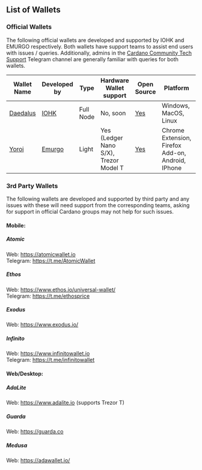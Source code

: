 ## List of Wallets

### Official Wallets

The following official wallets are developed and supported by IOHK and EMURGO respectively. Both wallets have support teams to assist end users with issues / queries. Additionally, admins in the [Cardano Community Tech Support](https://t.me/CardanoCommunityTechSupport) Telegram channel are generally familiar with queries for both wallets.

|Wallet Name|Developed by|Type|Hardware Wallet support|Open Source|Platform|Staking Support|
|---|---|---|---|---|---|---|
|[Daedalus](./daedalus.md)|[IOHK](https://iohk.io) |Full Node|No, soon|[Yes](https://github.com/input-output-hk/daedalus)|Windows, MacOS, Linux| Yes|
|[Yoroi](./yoroi.md)|[Emurgo](https://emurgo.io)|Light|Yes (Ledger Nano S/X), Trezor Model T|[Yes](https://github.com/emurgo/yoroi-frontend)| Chrome Extension, Firefox Add-on, Android, IPhone|Yes|

### 3rd Party Wallets  

The following wallets are developed and supported by third party and any issues with these will need support from the corresponding teams, asking for support in official Cardano groups may not help for such issues.


#### Mobile:  
  
##### Atomic  
Web: https://atomicwallet.io  
Telegram: https://t.me/AtomicWallet  
  
##### Ethos  
Web: https://www.ethos.io/universal-wallet/  
Telegram: https://t.me/ethosprice  
  
##### Exodus  
Web: https://www.exodus.io/  
  
##### Infinito  
Web: https://www.infinitowallet.io  
Telegram: https://t.me/infinitowallet  
  
#### Web/Desktop:  
  
##### AdaLite  
Web: https://www.adalite.io (supports Trezor T)  
  
##### Guarda  
Web: https://guarda.co  
  
##### Medusa  
Web: https://adawallet.io/  
